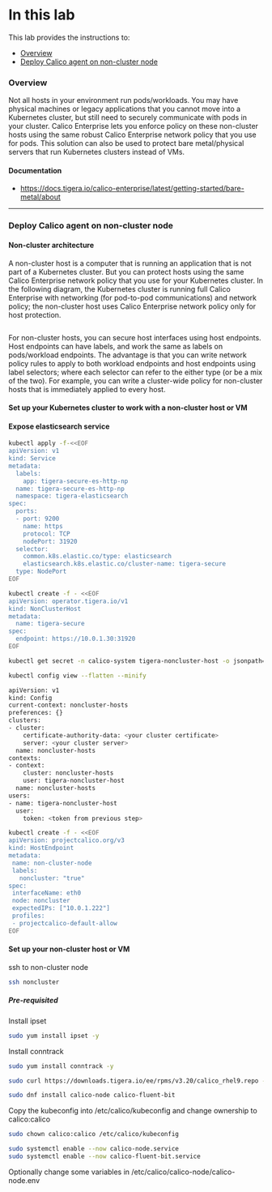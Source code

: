 
# In this lab

This lab provides the instructions to:

* [Overview](xxx)
* [Deploy Calico agent on non-cluster node](xxx)



### Overview

Not all hosts in your environment run pods/workloads. You may have physical machines or legacy applications that you cannot move into a Kubernetes cluster, but still need to securely communicate with pods in your cluster. Calico Enterprise lets you enforce policy on these non-cluster hosts using the same robust Calico Enterprise network policy that you use for pods. This solution can also be used to protect bare metal/physical servers that run Kubernetes clusters instead of VMs.


#### Documentation

- https://docs.tigera.io/calico-enterprise/latest/getting-started/bare-metal/about

____________________________________________________________________________________________________________________________________________________________________________________


### Deploy Calico agent on non-cluster node

#### Non-cluster architecture

A non-cluster host is a computer that is running an application that is not part of a Kubernetes cluster. But you can protect hosts using the same Calico Enterprise network policy that you use for your Kubernetes cluster. In the following diagram, the Kubernetes cluster is running full Calico Enterprise with networking (for pod-to-pod communications) and network policy; the non-cluster host uses Calico Enterprise network policy only for host protection.

<image>

For non-cluster hosts, you can secure host interfaces using host endpoints. Host endpoints can have labels, and work the same as labels on pods/workload endpoints. The advantage is that you can write network policy rules to apply to both workload endpoints and host endpoints using label selectors; where each selector can refer to the either type (or be a mix of the two). For example, you can write a cluster-wide policy for non-cluster hosts that is immediately applied to every host.

#### Set up your Kubernetes cluster to work with a non-cluster host or VM

#### Expose elasticsearch service

```bash
kubectl apply -f-<<EOF
apiVersion: v1
kind: Service
metadata:
  labels:
    app: tigera-secure-es-http-np
  name: tigera-secure-es-http-np
  namespace: tigera-elasticsearch
spec:
  ports:
  - port: 9200
    name: https
    protocol: TCP
    nodePort: 31920
  selector:
    common.k8s.elastic.co/type: elasticsearch
    elasticsearch.k8s.elastic.co/cluster-name: tigera-secure
  type: NodePort
EOF
```

```bash
kubectl create -f - <<EOF
apiVersion: operator.tigera.io/v1
kind: NonClusterHost
metadata:
  name: tigera-secure
spec:
  endpoint: https://10.0.1.30:31920
EOF
```
```bash
kubectl get secret -n calico-system tigera-noncluster-host -o jsonpath='{.data.token}' | base64 --decode
```
```bash
kubectl config view --flatten --minify
```
```bash
apiVersion: v1
kind: Config
current-context: noncluster-hosts
preferences: {}
clusters:
- cluster:
    certificate-authority-data: <your cluster certificate>
    server: <your cluster server>
  name: noncluster-hosts
contexts:
- context:
    cluster: noncluster-hosts
    user: tigera-noncluster-host
  name: noncluster-hosts
users:
- name: tigera-noncluster-host
  user:
    token: <token from previous step>
```
```bash
kubectl create -f - <<EOF
apiVersion: projectcalico.org/v3
kind: HostEndpoint
metadata:
 name: non-cluster-node
 labels:
   noncluster: "true"
spec:
 interfaceName: eth0
 node: noncluster
 expectedIPs: ["10.0.1.222"]
 profiles:
 - projectcalico-default-allow
EOF
```

#### Set up your non-cluster host or VM

ssh to non-cluster node
```bash
ssh noncluster
```

##### Pre-requisited
Install ipset
```bash
sudo yum install ipset -y
```

Install conntrack
```bash
sudo yum install conntrack -y
```

```bash
sudo curl https://downloads.tigera.io/ee/rpms/v3.20/calico_rhel9.repo -o /etc/yum.repos.d/calico_rhel9.repo
```
```bash
sudo dnf install calico-node calico-fluent-bit
```

Copy the kubeconfig into /etc/calico/kubeconfig and change ownership to calico:calico

```bash
sudo chown calico:calico /etc/calico/kubeconfig
```

```bash
sudo systemctl enable --now calico-node.service
sudo systemctl enable --now calico-fluent-bit.service
```

Optionally change some variables in /etc/calico/calico-node/calico-node.env